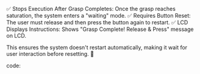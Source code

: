 ✅ Stops Execution After Grasp Completes: Once the grasp reaches saturation, the system enters a "waiting" mode.
✅ Requires Button Reset: The user must release and then press the button again to restart.
✅ LCD Displays Instructions: Shows "Grasp Complete! Release & Press" message on LCD.

This ensures the system doesn't restart automatically, making it wait for user interaction before resetting. 🚀

code:
